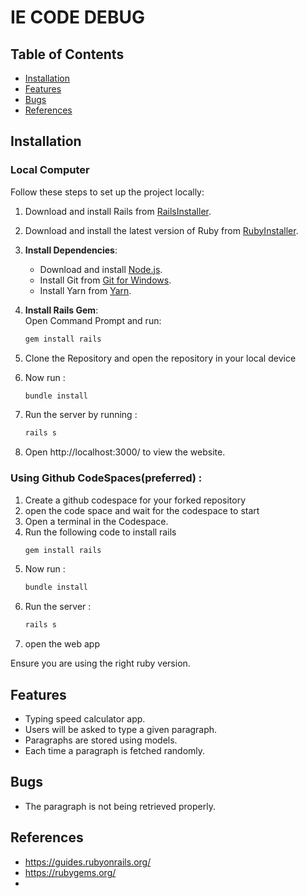 # IE CODE DEBUG 

## Table of Contents
- [Installation](#installation)
- [Features](#features)
- [Bugs](#bugs)
- [References](#references)


## Installation
### Local Computer
Follow these steps to set up the project locally:

1. Download and install Rails from [RailsInstaller](https://railsinstaller.org/).

2. Download and install the latest version of Ruby from [RubyInstaller](https://rubyinstaller.org/downloads/).

3. **Install Dependencies**:  
   - Download and install [Node.js](https://nodejs.org/).
   - Install Git from [Git for Windows](https://git-scm.com/download/win).
   - Install Yarn from [Yarn](https://yarnpkg.com/getting-started/install).
4. **Install Rails Gem**:  
   Open Command Prompt and run:
   ```bash
   gem install rails
5. Clone the Repository and open the repository in your local device
6. Now run :
   ```bash
   bundle install

7. Run the server by running :
   ```bash
   rails s

8. Open http://localhost:3000/ to view the website.

### Using Github CodeSpaces(preferred) :
1. Create a github codespace for your forked repository
2. open the code space and wait for the codespace to start
3. Open a terminal in the Codespace.
4. Run the following code to install rails
   ```bash
   gem install rails
5. Now run :
   ```bash
   bundle install
6. Run the server :
   ```bash
   rails s
7. open the web app

Ensure you are using the right ruby version.


## Features
* Typing speed calculator app.
* Users will be asked to type a given paragraph.
* Paragraphs are stored using models.
* Each time a paragraph is fetched randomly.

## Bugs
* The paragraph is not being retrieved properly.

## References 
* https://guides.rubyonrails.org/
* https://rubygems.org/
* 











